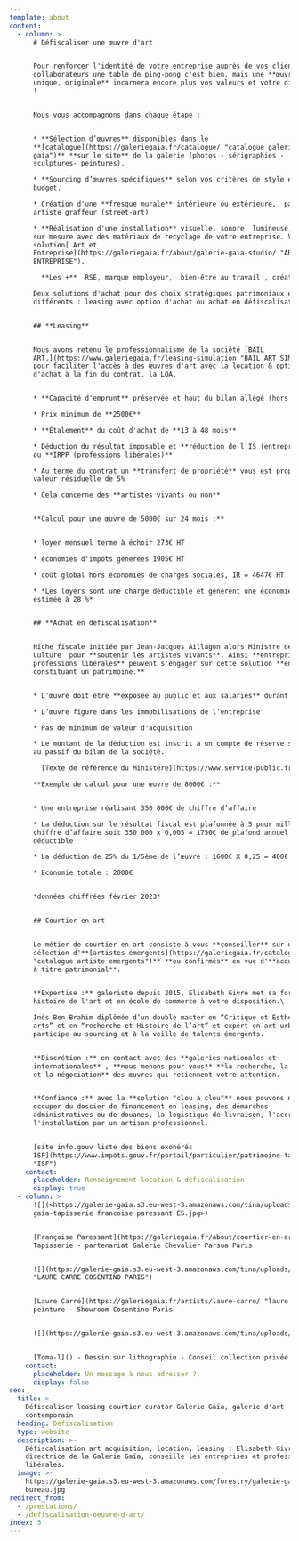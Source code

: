 ```yaml
---
template: about
content:
  - column: >
      # Défiscaliser une œuvre d'art


      Pour renforcer l'identité de votre entreprise auprès de vos clients et
      collaborateurs une table de ping-pong c'est bien, mais une **œuvre d'art
      unique, originale** incarnera encore plus vos valeurs et votre différence
      !


      Nous vous accompagnons dans chaque étape :


      * **Sélection d’œuvres** disponibles dans le
      **[catalogue](https://galeriegaia.fr/catalogue/ "catalogue galerie
      gaia")** **sur le site** de la galerie (photos - sérigraphies -
      sculptures- peintures).

      * **Sourcing d’œuvres spécifiques** selon vos critères de style et de
      budget.

      * Création d'une **fresque murale** intérieure ou extérieure,  par un
      artiste graffeur (street-art)

      * **Réalisation d'une installation** visuelle, sonore, lumineuse, mobile
      sur mesure avec des matériaux de recyclage de votre entreprise. Voir notre
      solution[ Art et
      Entreprise](https://galeriegaia.fr/about/galerie-gaia-studio/ "ART EN
      ENTREPRISE").

        **Les +**  RSE, marque employeur,  bien-être au travail , créativité

      Deux solutions d'achat pour des choix stratégiques patrimoniaux et fiscaux
      différents : leasing avec option d'achat ou achat en défiscalisation


      ## **Leasing**


      Nous avons retenu le professionnalisme de la société [BAIL
      ART,](https://www.galeriegaia.fr/leasing-simulation "BAIL ART SIMULATEUR")
      pour faciliter l'accès à des œuvres d'art avec la location & option
      d'achat à la fin du contrat, la LOA.


      * **Capacité d'emprunt** préservée et haut du bilan allégé (hors IFRS)

      * Prix minimum de **2500€**

      * **Étalement** du coût d'achat de **13 à 48 mois**

      * Déduction du résultat imposable et **réduction de l'IS (entreprises)**
      ou **IRPP (professions libérales)**

      * Au terme du contrat un **transfert de propriété** vous est proposé une
      valeur résiduelle de 5%

      * Cela concerne des **artistes vivants ou non**


      **Calcul pour une œuvre de 5000€ sur 24 mois :**


      * loyer mensuel terme à échoir 273€ HT

      * économies d'impôts générées 1905€ HT

      * coût global hors économies de charges sociales, IR = 4647€ HT

      * *Les loyers sont une charge déductible et génèrent une économie d'IS
      estimée à 28 %*


      ## **Achat en défiscalisation**


      Niche fiscale initiée par Jean-Jacques Aillagon alors Ministre de la
      Culture  pour **soutenir les artistes vivants**. Ainsi **entreprises et
      professions libérales** peuvent s'engager sur cette solution **en se
      constituant un patrimoine.**


      * L’œuvre doit être **exposée au public et aux salariés** durant 5 ans

      * L’œuvre figure dans les immobilisations de l’entreprise

      * Pas de minimum de valeur d'acquisition

      * Le montant de la déduction est inscrit à un compte de réserve spéciale
      au passif du bilan de la société.

        [Texte de référence du Ministère](https://www.service-public.fr/professionnels-entreprises/vosdroits/F32914 "Texte officiel") des finances

      **Exemple de calcul pour une œuvre de 8000€ :**


      * Une entreprise réalisant 350 000€ de chiffre d’affaire

      * La déduction sur le résultat fiscal est plafonnée à 5 pour mille du
      chiffre d’affaire soit 350 000 x 0,005 = 1750€ de plafond annuel
      déductible

      * La déduction de 25% du 1/5ème de l’œuvre : 1600€ X 0,25 = 400€

      * Economie totale : 2000€


      *données chiffrées février 2023*


      ## Courtier en art


      Le métier de courtier en art consiste à vous **conseiller** sur une
      sélection d'**[artistes émergents](https://galeriegaia.fr/catalogue/
      "catalogue artiste emergents")** **ou confirmés** en vue d'**acquisitions
      à titre patrimonial**.


      **Expertise :** galeriste depuis 2015, Elisabeth Givre met sa formation en
      histoire de l'art et en école de commerce à votre disposition.\

      Inès Ben Brahim diplômée d’un double master en “Critique et Esthétique des
      arts” et en “recherche et Histoire de l’art” et expert en art urbain
      participe au sourcing et à la veille de talents émergents.


      **Discrétion :** en contact avec des **galeries nationales et
      internationales** , **nous menons pour vous** **la recherche, la sélection
      et la négociation** des œuvres qui retiennent votre attention.


      **Confiance :** avec la **solution "clou à clou"** nous pouvons nous
      occuper du dossier de financement en leasing, des démarches
      administratives ou de douanes, la logistique de livraison, l'accrochage et
      l'installation par un artisan professionnel.


      [site info.gouv liste des biens exonérés
      ISF](https://www.impots.gouv.fr/portail/particulier/patrimoine-taxable-lisf
      "ISF")
    contact:
      placeholder: Renseignement location & défiscalisation
      display: true
  - column: >
      ![](<https://galerie-gaia.s3.eu-west-3.amazonaws.com/tina/uploads/paressant-francoise/galerie
      gaia-tapisserie francoise paressant ES.jpg>)


      [Françoise Paressant](https://galeriegaia.fr/about/courtier-en-art/) -
      Tapisserie - partenariat Galerie Chevalier Parsua Paris


      ![](https://galerie-gaia.s3.eu-west-3.amazonaws.com/tina/uploads/carre-laure/galerie-gaia-cosentino-laure-carre-rose.jpg
      "LAURE CARRE COSENTINO PARIS")


      [Laure Carré](https://galeriegaia.fr/artists/laure-carre/ "laure carré") -
      peinture - Showroom Cosentino Paris


      ![](https://galerie-gaia.s3.eu-west-3.amazonaws.com/tina/uploads/en-situation-chez-ms.jpg)


      [Toma-l]() - Dessin sur lithographie - Conseil collection privée
    contact:
      placeholder: Un message à nous adresser ?
      display: false
seo:
  title: >-
    Défiscaliser leasing courtier curator Galerie Gaïa, galerie d'art
    contemporain
  heading: Défiscalisation
  type: website
  description: >-
    Défiscalisation art acquisition, location, leasing : Elisabeth Givre,
    directrice de la Galerie Gaïa, conseille les entreprises et professions
    libérales.
  image: >-
    https://galerie-gaia.s3.eu-west-3.amazonaws.com/forestry/galerie-gaia-nantes-amenagement
    bureau.jpg
redirect_from:
  - /prestations/
  - /defiscalisation-oeuvre-d-art/
index: 5
---
```



